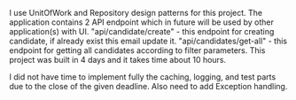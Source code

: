 I use UnitOfWork and Repository design patterns for this project.
The application contains 2 API endpoint which in future will be used 
by other application(s) with UI. 
"api/candidate/create" - this endpoint for creating candidate, if already exist this email update it. 
"api/candidates/get-all" - this endpoint for getting all candidates according to filter parameters. 
This project was built in 4 days and it takes time about 10 hours. 

I did not have time to implement fully the caching, logging, and test parts due to the close of the given deadline. 
Also need to add Exception handling.

